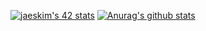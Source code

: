 [![jaeskim's 42 stats](https://badge42.herokuapp.com/api/stats/junyun)](https://github.com/JaeSeoKim/badge42)
[![Anurag's github stats](https://github-readme-stats.vercel.app/api?username=philgineer&show_icons=true&theme=dracula)](https://github.com/anuraghazra/github-readme-stats)
